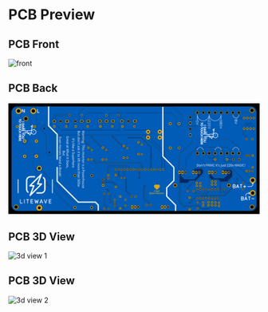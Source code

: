 # PCB Preview

## PCB Front
![front](https://github.com/user-attachments/assets/b9369237-53b4-49bb-88a2-9c2a44b14217)


## PCB Back
![bottom](bottom.svg)


## PCB 3D View 
![3d view 1](https://github.com/user-attachments/assets/914c7aeb-5730-4b55-ac19-aacf3ea2e0b3)

## PCB 3D View 
![3d view 2](https://github.com/user-attachments/assets/ddbdb543-8ad0-417c-8dac-05e382067b84)
